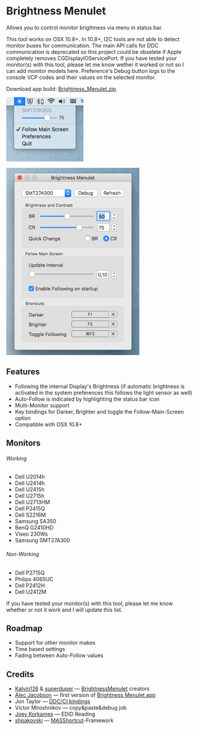 # Brightness Menulet

Allows you to control monitor brigthness via menu in status bar.

This tool works on OSX 10.8+. In 10.8+, I2C tools are not able to detect monitor buses for communication. The main API calls for DDC communication is deprecated so this project could be obselete if Apple completely removes CGDisplayIOServicePort. If you have tested your monitor(s) with this tool, please let me know wether it worked or not so I can add monitor models here. Preference's Debug button logs to the console VCP codes and their values on the selected monitor.

Download app build:
[Brightness\_Menulet.zip](BrightnessMenulet/Brightness_Menulet.zip).

![image](BrightnessMenulet/screenshot.png)

![image](BrightnessMenulet/screenshot2.png)

## Features

-   Following the internal Display's Brightness (if automatic brightness is activated in the system preferences this follows the light sensor as well)
-   Auto-Follow is indicated by highlighting the status bar icon
-   Multi-Monitor support
-   Key bindings for Darker, Brighter and toggle the Follow-Main-Screen option
-   Compatible with OSX 10.8+


## Monitors

###### Working

* Dell U2014h
* Dell U2414h
* Dell U2415h
* Dell U2715h
* Dell U2713HM
* Dell P2415Q
* Dell S2216M
* Samsung SA350
* BenQ G2410HD
* Viseo 230Ws
* Samsung SMT27A300

###### Non-Working

* Dell P2715Q
* Philips 4065UC
* Dell P2412H
* Dell U2412M 

If you have tested your monitor(s) with this tool, please let me know
whether or not it work and I will update this list.

## Roadmap

-   Support for other monitor makes
-   Time based settings
-   Fading between Auto-Follow values

## Credits

-   [Kalvin126](https://github.com/Kalvin126) &
    [superduper](https://github.com/superduper) —
    [BrightnessMenulet](https://github.com/Kalvin126/BrightnessMenulet)
    creators
-   [Alec Jacobson](http://www.alecjacobson.com/weblog/) — first version
    of [Brightness Menulet
    app](http://www.alecjacobson.com/weblog/?p=1127)
-   Jon Taylor — [DDC/CI
    bindings](https://github.com/jontaylor/DDC-CI-Tools-for-OS-X)
-   Victor Miroshnikov — copy&paste&debug job
-   [Joey Korkames](https://github.com/kfix/ddcctl) — EDID Reading
-   [shpakovski](https://github.com/shpakovski) —
    [MASShortcut](https://github.com/shpakovski/MASShortcut)-Framework
